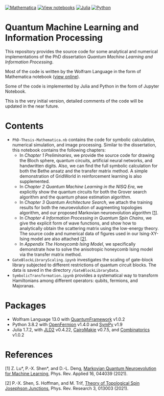 [![Mathematica](https://img.shields.io/badge/Wolfram-Mathematica-DD1100?logo=wolfram-mathematica&logoColor=DD1100)](https://www.wolfram.com/mathematica/)
[![View notebooks](https://wolfr.am/HAAhzkRq)](https://wolfr.am/13p40iO9O)
[![Julia](https://img.shields.io/badge/Julia-1.7.2-9558B2?logo=julia)](https://julialang.org/)
[![Python](https://img.shields.io/badge/Python-3.8.2-3776AB?logo=python)](https://www.python.org/)

# Quantum Machine Learning and Information Processing

This repository provides the source code for some analytical and numerical implementations of the PhD dissertation *Quantum Machine Learning and Information Processing*.

Most of the code is written by the Wolfram Language in the form of Mathematica notebook ([view online](https://wolfr.am/13p40iO9O)).

Some of the code is implemented by Julia and Python in the form of Jupyter Notebook.

This is the very initial version, detailed comments of the code will be updated in the near future.

# Contents

- `PhD-Thesis-Mathematica.nb` contains the code for symbolic calculation, numerical simulation, and image processing. Similar to the dissertation, this notebook contains the following chapters:
  - In *Chapter 1 Preliminaries*, we provide the source code for drawing the Bloch sphere, quantum circuits, artificial neural networks, and handwritten digits. Also, we can find the full symbolic calculation for both the Bethe ansatz and the transfer matrix method. A simple demonstration of GridWorld in reinforcement learning is also supplemented.
  - In *Chapter 2 Quantum Machine Learning in the NISQ Era*, we explicitly show the quantum circuits for both the Grover search algorithm and the quantum phase estimation algorithm.
  - In *Chapter 3 Quantum Architecture Search*, we attach the training results for both the neuroevolution of augmenting topologies algorithm, and our proposed Markovian neuroevolution algorithm [[1](#refer-anchor-1)].
  - In *Chapter 4 Information Processing in Quantum Spin Chains*, we give the explicit form of wave functions, and show how to analytically obtain the scattering matrix using the low-energy theory. The source code and numerical data of figures used in our Ising-XY-Ising model are also attached [[2](#refer-anchor-2)].
  - In *Appendix The Honeycomb Ising Model*, we specifically demonstrate how to solve the anisotropic honeycomb Ising model via the transfer matrix method.
- `GateBlockLibraryScaling.ipynb` investigates the scaling of gate-block library subjected to different restrictions of quantum circuit blocks. The data is saved in the directory `/GateBlockLibraryData`.
- `SymbolicTransformation.ipynb` provides a systematical way to transform Hamiltonians among different operators: qubits, fermions, and Majoranas.

# Packages

- Wolfram Language 13.0 with [QuantumFramework](https://resources.wolframcloud.com/PacletRepository/resources/Wolfram/QuantumFramework/) v1.0.2
- Python 3.8.2 with [OpenFermion](https://quantumai.google/openfermion) v1.4.0 and [SymPy](https://www.sympy.org/en/index.html) v1.9
- Julia 1.7.2, with [JLD2](https://github.com/JuliaIO/JLD2.jl) v0.4.22, [CairoMakie](https://makie.juliaplots.org/stable/documentation/backends/cairomakie/) v0.7.5, and [Combinatorics](https://github.com/JuliaMath/Combinatorics.jl) v1.0.2

# References

<div id="refer-anchor-1"></div> 

[1] Z. Lu*, P.-X. Shen*, and D.-L. Deng, [Markovian Quantum Neuroevolution for Machine Learning](https://link.aps.org/doi/10.1103/PhysRevApplied.16.044039), Phys. Rev. Applied 16, 044039 (2021).

<div id="refer-anchor-2"></div>

[2] P.-X. Shen, S. Hoffman, and M. Trif, [Theory of Topological Spin Josephson Junctions](https://link.aps.org/doi/10.1103/PhysRevResearch.3.013003), Phys. Rev. Research 3, 013003 (2021).